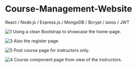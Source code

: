 # Course-Management-Website
 React / Node.js / Express.js / MongoDB / Bcrypt / axios / JWT

![1](https://github.com/ziynnyiy/Course-Management-Website/assets/130062212/04e89d5a-a686-4a67-b7c5-8b360ef45840)
Using a clean Bootstrap to showcase the home-page.


![3](https://github.com/ziynnyiy/Course-Management-Website/assets/130062212/9d99c407-26df-4321-9fe8-052157288cd0)
Also the register page.


![5](https://github.com/ziynnyiy/Course-Management-Website/assets/130062212/94b6660b-56ea-4c66-890a-73a70a797be0)
Post course page for instructors only.


![4](https://github.com/ziynnyiy/Course-Management-Website/assets/130062212/b46dba83-43e5-4dd1-884a-0f4e48f7bb56)
Course component page from view of the instructors.
